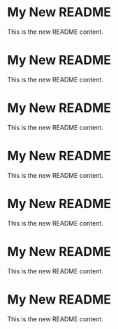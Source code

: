 # My New README
This is the new README content.
# My New README
This is the new README content.
# My New README
This is the new README content.
# My New README
This is the new README content.
# My New README
This is the new README content.
# My New README
This is the new README content.
# My New README
This is the new README content.
